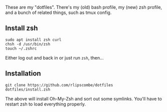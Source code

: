 These are my "dotfiles". There's my (old) bash profile, my (new) zsh profile,
and a bunch of related things, such as tmux config.

## Install zsh

    sudo apt install zsh curl
    chsh -d /usr/bin/zsh
    touch ~/.zshrc
    
Either log out and back in or just run `zsh`, then...

## Installation

    git clone https://github.com/rlipscombe/dotfiles
    dotfiles/install.zsh

The above will install Oh-My-Zsh and sort out some symlinks. You'll have to restart zsh to load everything properly.
